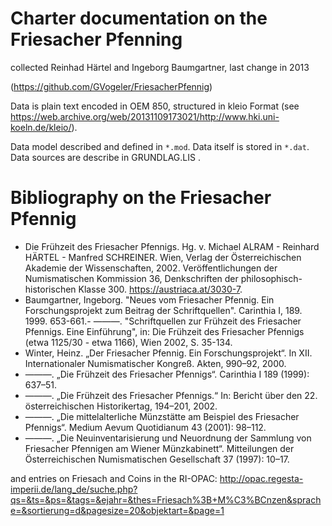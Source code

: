 Charter documentation on the Friesacher Pfenning
================================================

collected Reinhad Härtel and Ingeborg Baumgartner, last change in 2013

(https://github.com/GVogeler/FriesacherPfennig)

Data is plain text encoded in OEM 850, structured in kleio Format (see https://web.archive.org/web/20131109173021/http://www.hki.uni-koeln.de/kleio/).

Data model described and defined in `*.mod`.
Data itself is stored in `*.dat`.
Data sources are describe in GRUNDLAG.LIS .

# Bibliography on the Friesacher Pfennig

- Die Frühzeit des Friesacher Pfennigs. Hg. v. Michael ALRAM - Reinhard HÄRTEL - Manfred SCHREINER. Wien, Verlag der Österreichischen Akademie der Wissenschaften, 2002. Veröffentlichungen der Numismatischen Kommission 36, Denkschriften der philosophisch-historischen Klasse 300. https://austriaca.at/3030-7.
- Baumgartner, Ingeborg. "Neues vom Friesacher Pfennig. Ein Forschungsprojekt zum Beitrag der Schriftquellen". Carinthia I, 189. 1999. 653-661.- ———. "Schriftquellen zur Frühzeit des Friesacher Pfennigs. Eine Einführung", in: Die Frühzeit des Friesacher Pfennigs (etwa 1125/30 - etwa 1166), Wien 2002, S. 35-134.
- Winter, Heinz. „Der Friesacher Pfennig. Ein Forschungsprojekt“. In XII. Internationaler Numismatischer Kongreß. Akten, 990–92, 2000.
- ———. „Die Frühzeit des Friesacher Pfennigs“. Carinthia I 189 (1999): 637–51.
- ———. „Die Frühzeit des Friesacher Pfennigs.“ In: Bericht über den 22. österreichischen Historikertag, 194–201, 2002.
- ———. „Die mittelalterliche Münzstätte am Beispiel des Friesacher Pfennigs“. Medium Aevum Quotidianum 43 (2001): 98–112.
- ———. „Die Neuinventarisierung und Neuordnung der Sammlung von Friesacher Pfennigen am Wiener Münzkabinett“. Mitteilungen der Österreichischen Numismatischen Gesellschaft 37 (1997): 10–17.

and entries on Friesach and Coins in the RI-OPAC: http://opac.regesta-imperii.de/lang_de/suche.php?qs=&ts=&ps=&tags=&ejahr=&thes=Friesach%3B+M%C3%BCnzen&sprache=&sortierung=d&pagesize=20&objektart=&page=1
